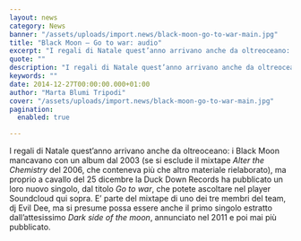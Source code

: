 ```yaml
---
layout: news
category: News
banner: "/assets/uploads/import.news/black-moon-go-to-war-main.jpg"
title: "Black Moon – Go to war: audio"
excerpt: "I regali di Natale quest’anno arrivano anche da oltreoceano: i Black Moon mancavano con un album dal 2003 (se si esclude il mixtape Alter the Chemistry del 2006, che conteneva più che altro materiale rielaborato), ma proprio a cavallo del 25 dicembre la Duck Down Records ha pubblicato un loro nuovo singolo, dal titolo Go [&hellip"
quote: ""
description: "I regali di Natale quest’anno arrivano anche da oltreoceano: i Black Moon mancavano con un album dal 2003 (se si esclude il mixtape Alter the Chemistry del 2006, che conteneva più che altro materiale rielaborato), ma proprio a cavallo del 25 dicembre la Duck Down Records ha pubblicato un loro nuovo singolo, dal titolo Go [&hellip"
keywords: ""
date: 2014-12-27T00:00:00.000+01:00
author: "Marta Blumi Tripodi"
cover: "/assets/uploads/import.news/black-moon-go-to-war-main.jpg"
pagination:
  enabled: true

---
```


[](https://hotmc.com/wp-content/uploads/2014/12/black-moon-go-to-war-main.jpg)

I regali di Natale quest’anno arrivano anche da oltreoceano: i Black Moon mancavano con un album dal 2003 (se si esclude il mixtape _Alter the Chemistry_ del 2006, che conteneva più che altro materiale rielaborato), ma proprio a cavallo del 25 dicembre la Duck Down Records ha pubblicato un loro nuovo singolo, dal titolo _Go to war_, che potete ascoltare nel player Soundcloud qui sopra. E’ parte del mixtape di uno dei tre membri del team, dj Evil Dee, ma si presume possa essere anche il primo singolo estratto dall’attesissimo _Dark side of the moon_, annunciato nel 2011 e poi mai più pubblicato.